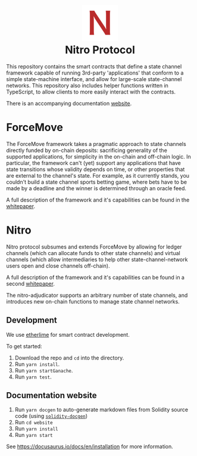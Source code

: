 <h1 align="center">
<div><img src="website/static/img/favicon.ico"> </div>
Nitro Protocol
</h1>
This repository contains the smart contracts that define a state channel framework capable of running 3rd-party
'applications' that conform to a simple state-machine interface, and allow for large-scale state-channel networks. This repository also includes helper functions written in TypeScript, to allow clients to more easily interact with the contracts.

There is an accompanying documentation [website](https://quirky-panini-27752c.netlify.com).

# ForceMove

The ForceMove framework takes a pragmatic approach to state channels directly funded by on-chain deposits: sacrificing generality of the supported applications,
for simplicity in the on-chain and off-chain logic. In particular, the framework can't (yet) support
any applications that have state transitions whose validity depends on time, or other properties
that are external to the channel's state. For example, as it currently stands, you couldn't build
a state channel sports betting game, where bets have to be made by a deadline and the winner
is determined through an oracle feed.

A full description of the framework and it's capabilities can be found in the [whitepaper](https://magmo.com/force-move-games.pdf).

# Nitro

Nitro protocol subsumes and extends ForceMove by allowing for ledger channels (which can allocate funds to other state channels) and virtual channels (which allow intermediaries to help other state-channel-network users open and close channels off-chain).

A full description of the framework and it's capabilities can be found in a second [whitepaper](https://eprint.iacr.org/2019/219).

The nitro-adjudicator supports an arbitrary number of state channels, and introduces new on-chain functions to manage state channel networks.

## Development

We use [etherlime](https://etherlime.gitbook.io/) for smart contract development.

To get started:

1. Download the repo and `cd` into the directory.
2. Run `yarn install`.
3. Run `yarn startGanache`.
4. Run `yarn test`.

## Documentation website

1. Run `yarn docgen` to auto-generate markdown files from Solidity source code (using [`solidity-docgen`](https://github.com/OpenZeppelin/solidity-docgen))
2. Run `cd website`
3. Run `yarn install`
4. Run `yarn start`

See https://docusaurus.io/docs/en/installation for more information.

